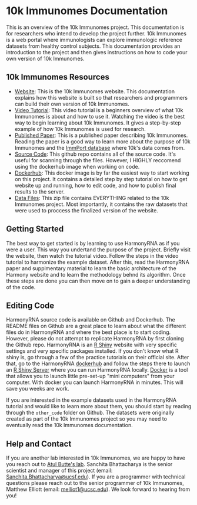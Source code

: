 # 10k Immunomes Documentation

This is an overview of the 10k Immunomes project. This documentation is for researchers who intend to develop the project further. 10k Immunomes is a web portal where immunologists can explore immunologic reference datasets from healthy control subjects. This documentation provides an introduction to the project and then gives instructions on how to code your own version of 10k Immunomes.


## 10k Immunomes Resources

* [Website](https://10kimmunomes.ucsf.edu/): This is the 10k Immunomes website. This documentation explains how this website is built so that researchers and programmers can build their own version of 10k Immunomes.
* [Video Tutorial](https://youtu.be/pwBs4J4xDOw): This video tutorial is a beginners overview of what 10k Immunomes is about and how to use it. Watching the video is the best way to begin learning about 10k Immunomes. It gives a step-by-step example of how 10k Immunomes is used for research.
* [Published Paper](https://www.cell.com/cell-reports/pdf/S2211-1247(18)31451-7.pdf): This is a published paper describing 10k Immunomes. Reading the paper is a good way to learn more about the purpose of 10k Immunomes and the [ImmPort database](https://www.immport.org/about) where 10k's data comes from.
* [Source Code](https://github.com/pupster90/10k_Immunomes): This github repo contains all of the source code. It's useful for scanning through the files. However, I HIGHLY reccomend using the dockerhub image when working on code.
* [Dockerhub](https://hub.docker.com/r/pupster90/10kimmunomes/tags): This docker image is by far the easiest way to start working on this project. It contains a detailed step by step tutorial on how to get website up and running, how to edit code, and how to publish final results to the server.
* [Data Files](https://www.google.com): This zip file contains EVERYTHING related to the 10k Immunomes project. Most importantly, it contains the raw datasets that were used to proccess the finalized version of the website.

## Getting Started

The best way to get started is by learning to use HarmonyRNA as if you were a user. This way you undertand the purpose of the project. Briefly visit the website, then watch the tutorial video. Follow the steps in the video tutorial to harmonize the example dataset. After this, read the HarmonyRNA paper and supplmentary material to learn the basic architecture of the Harmony website and to learn the methodology behnd its algorithm. Once these steps are done you can then move on to gain a deeper understanding of the code.

## Editing Code

HarmonyRNA source code is available on Github and Dockerhub. The README files on Github are a great place to learn about what the different files do in HarmonyRNA and where the best place is to start coding. However, please do not attempt to replicate HarmonyRNA by first cloning the Github repo. HarmonyRNA is an [R Shiny](https://shiny.rstudio.com/tutorial/) website with very specific settings and very specific packages installed. If you don't know what R shiny is, go through a few of the practice tutorials on their official site. After that, go to the HarmonyRNA [dockerhub](https://www.docker.com/products/docker-hub#:~:text=Docker%20Hub%20is%20a%20hosted,push%20them%20to%20Docker%20Hub) and follow the steps there to launch an [R Shiny Server](https://shiny.rstudio.com/articles/shiny-server.html) where you can run HarmonyRNA locally. [Docker](https://docs.docker.com/get-started/) is a tool that allows you to launch little pre-set-up "mini computers" from your computer. With docker you can launch HarmonyRNA in minutes. This will save you weeks are work. 

If you are interested in the example datasets used in the HarmonyRNA tutorial and would like to learn more about them, you should start by reading through the `other_code` folder on Github. The datasets were originally created as part of the 10k Immunomes project so you may need to eventually read the 10k Immunomes documentation. 

## Help and Contact

If you are another lab interested in 10k Immunomes, we are happy to have you reach out to [Atul Butte's lab](https://buttelab.ucsf.edu/). Sanchita Bhattacharya is the senior scientist and manager of this project (email: Sanchita.Bhattacharya@ucsf.edu). If you are a programmer with technical questions please reach out to the senior programmer of 10k Immunomes, Matthew Elliott (email: melliot1@ucsc.edu). We look forward to hearing from you!





